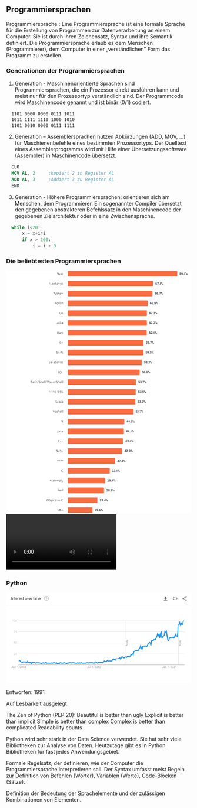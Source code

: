## Programmiersprachen

Programmiersprache
: Eine Programmiersprache ist eine formale Sprache für die Erstellung von Programmen zur Datenverarbeitung an einem Computer. Sie ist durch ihren Zeichensatz, Syntax und ihre Semantik definiert. Die Programmiersprache erlaub es dem Menschen (Programmierer), dem Computer in einer „verständlichen” Form das Programm zu erstellen.

### Generationen der Programmiersprachen

1. Generation - Maschinenorientierte Sprachen sind Programmiersprachen, die ein Prozessor direkt ausführen kann und meist nur für den Prozessortyp verständlich sind. Der Programmcode wird Maschinencode genannt und ist binär (0/1) codiert. 
  ```
    1101 0000 0000 0111 1011
    1011 1111 1110 1000 1010
    1101 0010 0000 0111 1111
  ```

2. Generation – Assemblersprachen nutzen Abkürzungen (ADD, MOV, …) für Maschienenbefehle eines bestimmten Prozessortyps. Der Quelltext eines Assemblerprogramms wird mit Hilfe einer Übersetzungssoftware (Assembler) in Maschinencode übersetzt.
  ```nasm
    CLO
    MOV AL, 2     ;kopiert 2 in Register AL
    ADD AL, 3     ;Addiert 3 zu Register AL
    END
  ```

3. Generation - Höhere Programmiersprachen: orientieren sich am Menschen, dem Programmierer. Ein sogenannter Compiler übersetzt den gegebenen abstrakteren Befehlssatz in den Maschinencode der gegebenen Zielarchitektur oder in eine Zwischensprache.
  ```python
    while i<20:
        x = x+i*i
        if x > 100:
            i = i + 3
  ```

### Die beliebtesten Programmiersprachen

![Most popular programming languages on stack overflow](images/stackoverflow.png)
![Historic development of most used programming languages](images/top_prog_languages.mp4)



### Python

![Development of popularity of python](images/python_popularity.png)


  Entworfen: 1991

Auf Lesbarkeit ausgelegt

The Zen of Python (PEP 20):
Beautiful is better than ugly
Explicit is better than implicit
Simple is better than complex
Complex is better than complicated
Readability counts


  Python wird sehr stark in der Data Science verwendet. Sie hat sehr viele Bibliotheken zur Analyse von Daten. 
Heutzutage gibt es in Python Bibliotheken für fast jedes Anwendungsgebiet. 

Formale Regelsatz, der definieren, wie der Computer die Programmiersprache interpretieren soll. Der Syntax umfasst meist Regeln zur Definition von Befehlen (Wörter), Variablen (Werte), Code-Blöcken (Sätze).

Definition der Bedeutung der Sprachelemente und der zulässigen Kombinationen von Elementen.


